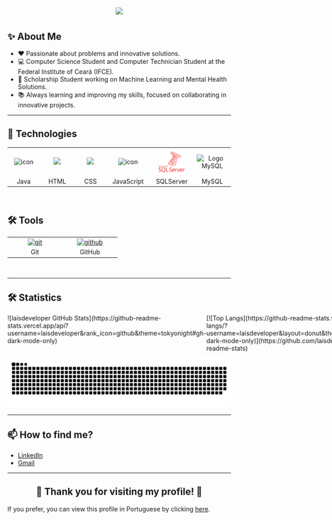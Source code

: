 <h1 align="center">
  <a href="https://git.io/typing-svg">
    <img src="https://readme-typing-svg.herokuapp.com/?color=6A5ACD&lines=Hello,+World!+🌎;Welcome!;I+am+Laís+Coutinho!;🌟+Passionate+for+Inovation!&center=true&size=35">
  </a>
</h1>

<h2 align="left">✨ About Me</h2>

<ul>
  <li>❤️ Passionate about problems and innovative solutions.</li>
  <li>💻 Computer Science Student and Computer Technician Student at the Federal Institute of Ceará (IFCE).</li>
  <li>🌱 Scholarship Student working on Machine Learning and Mental Health Solutions.</li>
  <li>📚 Always learning and improving my skills, focused on collaborating in innovative projects.</li>
</ul>

---

<h2 align="left">🤖 Technologies</h2>

<div align="center">
  <table>
    <tr>
      <td align="center" width=110>  <img src="https://techstack-generator.vercel.app/java-icon.svg" alt="icon" width="65" height="65" /> </td>
      <td align="center" width=110> <img height=60 src="https://cdn.jsdelivr.net/gh/devicons/devicon/icons/html5/html5-original.svg"/> </td>
      <td align="center" width=110> <img height=60 src="https://cdn.jsdelivr.net/gh/devicons/devicon/icons/css3/css3-original.svg"/> </td>
      <td align="center" width=110>  <img src="https://techstack-generator.vercel.app/js-icon.svg" alt="icon" width="65" height="65" /> </td>
      <td align="center" width=110>  <img align="center" alt="SQLserver" height="60" width="60" src="https://raw.githubusercontent.com/devicons/devicon/master/icons/microsoftsqlserver/microsoftsqlserver-plain-wordmark.svg">  </td>
      <td  align="center" width=110><img class="skills__logo" src="https://techstack-generator.vercel.app/mysql-icon.svg" alt="Logo MySQL"></td>
    </tr>
    <tr> 
      <td align="center" width=110>Java</td>
      <td align="center" width=110>HTML</td>
      <td align="center" width=110>CSS</td>
      <td align="center" width=110>JavaScript</td>
      <td align="center" width=110>SQLServer</td>
      <td align="center" width=110>MySQL</td>
    </tr>
  </table>
</div><br>

<h2 align="left">🛠️ Tools</h2>

<div align="center">
  <table>
    <tr>
      <td align="center" width=110> <a href="https://git-scm.com/" target="_blank"><img src="https://img.icons8.com/color/48/000000/git.png" alt="git" width="65" height="65"/></a> </td>
      <td align="center" width=110> <a href="https://github.com/" target="_blank"><img src="https://img.icons8.com/fluency/48/000000/github.png" alt="github" width="65" height="65"/></a> </td>
    </tr>
    <tr>
      <td align="center" width=110>Git</td>
      <td align="center" width=110>GitHub</td>
    </tr>
  </table>
</div><br>

---

<h2 align="left">🛠️ Statistics</h2>

<div style="display: flex; justify-content: space-around;">
  <div>
    ![laisdeveloper GitHub Stats](https://github-readme-stats.vercel.app/api?username=laisdeveloper&rank_icon=github&theme=tokyonight#gh-dark-mode-only)
  </div>
  <div>
    [![Top Langs](https://github-readme-stats.vercel.app/api/top-langs/?username=laisdeveloper&layout=donut&theme=tokyonight#gh-dark-mode-only)](https://github.com/laisdeveloper/github-readme-stats)
  </div>
</div>

![Snake animation](https://raw.githubusercontent.com/laisdeveloper/laisdeveloper/output/github-contribution-grid-snake-dark.svg)

---

<h2 align="left">📫 How to find me?</h2>

<link href="https://cdnjs.cloudflare.com/ajax/libs/font-awesome/6.0.0-beta3/css/all.min.css" rel="stylesheet">
<ul>
  <li>
    <a href="https://www.linkedin.com/in/laisdev/" target="_blank">
      <i class="fab fa-linkedin"></i>  LinkedIn
    </a>
  </li>
  <li>
    <a href="mailto:laiscc575@gmail.com">
      <i class="fas fa-envelope"></i> Gmail
    </a>
  </li>
</ul>

---

<h2 align="center">🌟 Thank you for visiting my profile! 🌟</h2>
<p>If you prefer, you can view this profile in Portuguese by clicking <a href="./README-ptBR.md">here</a>.</p>
